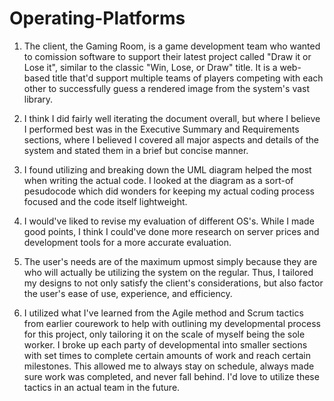 # Operating-Platforms

1. The client, the Gaming Room, is a game development team who wanted to comission software to support their latest project called "Draw it or Lose it", similar to the classic "Win, Lose, or Draw" title. It is a web-based title that'd support multiple teams of players competing with each other to successfully guess a rendered image from the system's vast library.

2. I think I did fairly well iterating the document overall, but where I believe I performed best was in the Executive Summary and Requirements sections, where I believed I covered all major aspects and details of the system and stated them in a brief but concise manner.

3. I found utilizing and breaking down the UML diagram helped the most when writing the actual code. I looked at the diagram as a sort-of pesudocode which did wonders for keeping my actual coding process focused and the code itself lightweight.

4. I would've liked to revise my evaluation of different OS's. While I made good points, I think I could've done more research on server prices and development tools for a more accurate evaluation.

5. The user's needs are of the maximum upmost simply because they are who will actually be utilizing the system on the regular. Thus, I tailored my designs to not only satisfy the client's considerations, but also factor the user's ease of use, experience, and efficiency.

6. I utilized what I've learned from the Agile method and Scrum tactics from earlier courework to help with outlining my developmental process for this project, only tailoring it on the scale of myself being the sole worker. I broke up each party of developmental into smaller sections with set times to complete certain amounts of work and reach certain milestones. This allowed me to always stay on schedule, always made sure work was completed, and never fall behind. I'd love to utilize these tactics in an actual team in the future.
